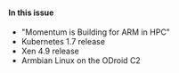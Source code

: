 #### In this issue

* "Momentum is Building for ARM in HPC"
* Kubernetes 1.7 release
* Xen 4.9 release
* Armbian Linux on the ODroid C2

